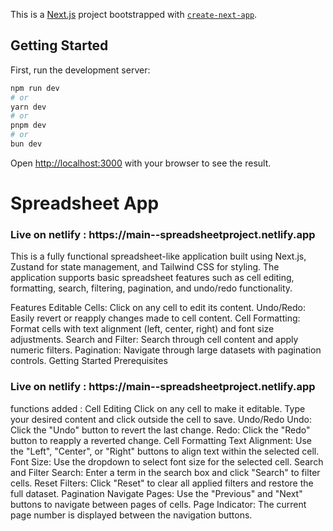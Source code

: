 This is a [Next.js](https://nextjs.org/) project bootstrapped with [`create-next-app`](https://github.com/vercel/next.js/tree/canary/packages/create-next-app).

## Getting Started

First, run the development server:

```bash
npm run dev
# or
yarn dev
# or
pnpm dev
# or
bun dev
```

Open [http://localhost:3000](http://localhost:3000) with your browser to see the result.

<h1>Spreadsheet App</h1>
<h3>Live on netlify :  https://main--spreadsheetproject.netlify.app</h3>
This is a fully functional spreadsheet-like application built using Next.js,
Zustand for state management, and Tailwind CSS for styling. 
The application supports basic spreadsheet features such as cell editing, 
formatting, search, filtering, pagination, and undo/redo functionality.

Features
Editable Cells: Click on any cell to edit its content.
Undo/Redo: Easily revert or reapply changes made to cell content.
Cell Formatting: Format cells with text alignment (left, center, right) and font size adjustments.
Search and Filter: Search through cell content and apply numeric filters.
Pagination: Navigate through large datasets with pagination controls.
Getting Started
Prerequisites
<h3>Live on netlify :  https://main--spreadsheetproject.netlify.app</h3>

functions added :
Cell Editing
Click on any cell to make it editable.
Type your desired content and click outside the cell to save.
Undo/Redo
Undo: Click the "Undo" button to revert the last change.
Redo: Click the "Redo" button to reapply a reverted change.
Cell Formatting
Text Alignment: Use the "Left", "Center", or "Right" buttons to align text within the selected cell.
Font Size: Use the dropdown to select font size for the selected cell.
Search and Filter
Search: Enter a term in the search box and click "Search" to filter cells.
Reset Filters: Click "Reset" to clear all applied filters and restore the full dataset.
Pagination
Navigate Pages: Use the "Previous" and "Next" buttons to navigate between pages of cells.
Page Indicator: The current page number is displayed between the navigation buttons.


